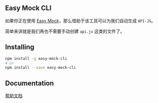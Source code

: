 Easy Mock CLI
---
如果你正在使用 [Easy Mock](https://www.easy-mock.com)，那么借助于该工具可以为我们自动生成 `API-JS`。

简单来讲就是我们再也不需要手动创建 `api.js` 这类的文件了。

Installing
---

```bash
npm install -g easy-mock-cli
# or
npm install --save easy-mock-cli
```

Documentation
---

[帮助文档](https://easy-mock.github.io/easy-mock-cli/)

